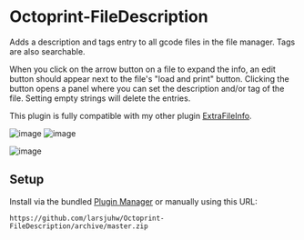 # Octoprint-FileDescription

Adds a description and tags entry to all gcode files in the file manager. Tags are also searchable.

When you click on the arrow button on a file to expand the info, an edit button should appear next to the file's "load and print" button. Clicking the button opens a panel where you can set the description and/or tag of the file. Setting empty strings will delete the entries.

This plugin is fully compatible with my other plugin [ExtraFileInfo](https://github.com/larsjuhw/OctoPrint-ExtraFileInfo).

![image](https://user-images.githubusercontent.com/39745476/212490735-c682abd9-0750-46bc-ba5f-115ed998cff7.png)
![image](https://user-images.githubusercontent.com/39745476/212492195-d7f42e0d-38dd-4879-a1ea-91429dad0c2e.png)

![image](https://user-images.githubusercontent.com/39745476/212492065-946854fa-7ff1-405d-bad4-8ecf88dcf589.png)

## Setup

Install via the bundled [Plugin Manager](https://docs.octoprint.org/en/master/bundledplugins/pluginmanager.html)
or manually using this URL:

    https://github.com/larsjuhw/Octoprint-FileDescription/archive/master.zip
    
